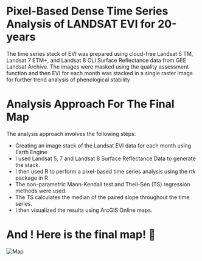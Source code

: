 # Pixel-Based Dense Time Series Analysis of LANDSAT EVI for 20-years
The time series stack of EVI was prepared using cloud-free Landsat 5 TM, Landsat 7 ETM+, and Landsat 8 OLI Surface Reflectance data from GEE Landsat Archive. The images were masked using the quality assessment function and then EVI for each month was stacked in a single raster image for further trend analysis of phenological stability

# Analysis Approach For The Final Map 

The analysis approach involves the following steps:

- Creating an image stack of the Landsat EVI data for each month using Earth Engine
- I used Landsat 5, 7 and Landsat 8 Surface Reflectance Data to generate the stack.
- I then used R to perform a pixel-based time series analysis using the *rtk* package in R
- The non-parametric Mann-Kendall test and Theil-Sen (TS) regression methods were used.
- The TS calculates the median of the paired slope throughout the time series. 
- I then visualized the results using ArcGIS Online maps.


# And ! Here is the final map! :metal:
![Map](/Result/Sample_map.png)

